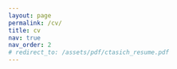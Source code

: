 ```yaml
---
layout: page
permalink: /cv/
title: cv
nav: true
nav_order: 2
# redirect_to: /assets/pdf/ctasich_resume.pdf
---
```


<object data="../assets/pdf/ctasich_resume.pdf" width="1000" height="1000" type='application/pdf'></object>
